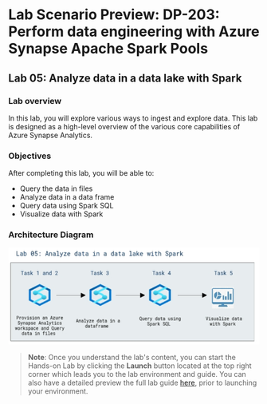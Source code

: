 # Lab Scenario Preview: DP-203: Perform data engineering with Azure Synapse Apache Spark Pools

## Lab 05: Analyze data in a data lake with Spark


### Lab overview

In this lab, you will explore various ways to ingest and explore data. This lab is designed as a high-level overview of the various core capabilities of Azure Synapse Analytics.


### Objectives
  
After completing this lab, you will be able to:

- Query the data in files
- Analyze data in a data frame
- Query data using Spark SQL
- Visualize data with Spark

### Architecture Diagram

   ![Azure portal with a cloud shell pane](./media/lab5.png)

>**Note**: Once you understand the lab's content, you can start the Hands-on Lab by clicking the **Launch** button located at the top right corner which leads you to the lab environment and guide. You can also have a detailed preview the full lab guide [here](https://experience.cloudlabs.ai/#/labguidepreview/4c8aba64-d0c3-428d-b105-9b992dd7ddf2), prior to launching your environment.
